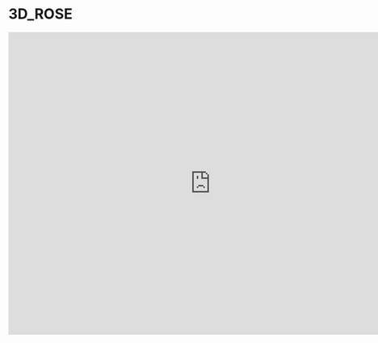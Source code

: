 # 3D_ROSE

<iframe frameborder="0" height="600" src="https://3d-rose-ashan.netlify.app" width="800"></iframe>
